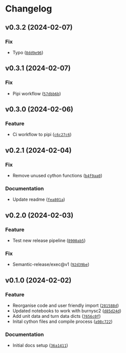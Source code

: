 # Changelog

<!--next-version-placeholder-->

## v0.3.2 (2024-02-07)
### Fix
* Typo ([`8dd9e96`](https://github.com/AresSC2/cython-extensions-sc2/commit/8dd9e96d9fb69efdef3018b494e86b5d8fb36a03))

## v0.3.1 (2024-02-07)
### Fix
* Pipi workflow ([`57dbb6b`](https://github.com/AresSC2/cython-extensions-sc2/commit/57dbb6bffe89592834427e4569e824bab47e2efb))

## v0.3.0 (2024-02-06)
### Feature
* Ci workflow to pipi ([`c6c27c6`](https://github.com/AresSC2/cython-extensions-sc2/commit/c6c27c63cab827e71e1c028321de29145b89c0e5))

## v0.2.1 (2024-02-04)
### Fix
* Remove unused cython functions ([`b4f9aa0`](https://github.com/AresSC2/cython-extensions-sc2/commit/b4f9aa061aecf1bbf535aea3a9bc06770fb640a3))

### Documentation
* Update readme ([`fea801a`](https://github.com/AresSC2/cython-extensions-sc2/commit/fea801a9dfea97dc1ae6923a1b1d2cd4f95848f8))

## v0.2.0 (2024-02-03)
### Feature
* Test new release pipeline ([`8900ab5`](https://github.com/AresSC2/cython-extensions-sc2/commit/8900ab53e89fb996ca4e34238e40c5abb955f17b))

### Fix
* Semantic-release/exec@v1 ([`92d39be`](https://github.com/AresSC2/cython-extensions-sc2/commit/92d39bea03175c9e045423a942294756b3d5ccd7))

## v0.1.0 (2024-02-02)
### Feature
* Reorganise code and user friendly import ([`281588d`](https://github.com/AresSC2/cython-extensions-sc2/commit/281588de572dfee0c3f51a771053ac210108993d))
* Updated notebooks to work with burnysc2 ([`d85d24d`](https://github.com/AresSC2/cython-extensions-sc2/commit/d85d24d07bea11fea8b599b2f51005b9f1881404))
* Add unit data and turn data dicts ([`7656c0f`](https://github.com/AresSC2/cython-extensions-sc2/commit/7656c0f13247245d0cb18dcd5f8818cf991487c1))
* Inital cython files and compile process ([`a98c722`](https://github.com/AresSC2/cython-extensions-sc2/commit/a98c722df9f36a377bba9f6a94c10d31fa5d8d8c))

### Documentation
* Initial docs setup ([`36a1411`](https://github.com/AresSC2/cython-extensions-sc2/commit/36a14119ea47f5434cda6e5c39a7d2de4a90fcb2))
